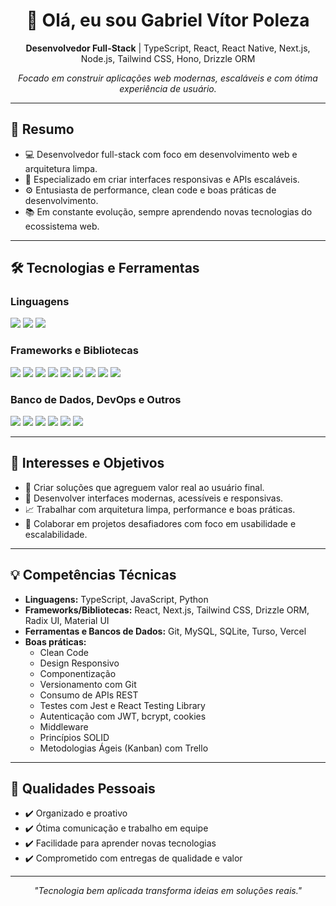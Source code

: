 <h1 align="center">👋 Olá, eu sou Gabriel Vítor Poleza</h1>

<p align="center">
  <b>Desenvolvedor Full-Stack</b> | TypeScript, React, React Native, Next.js, Node.js, Tailwind CSS, Hono, Drizzle ORM
</p>

<p align="center">
  <i>Focado em construir aplicações web modernas, escaláveis e com ótima experiência de usuário.</i>
</p>

---

## 📌 Resumo

- 💻 Desenvolvedor full-stack com foco em desenvolvimento web e arquitetura limpa.
- 🚀 Especializado em criar interfaces responsivas e APIs escaláveis.
- ⚙️ Entusiasta de performance, clean code e boas práticas de desenvolvimento.
- 📚 Em constante evolução, sempre aprendendo novas tecnologias do ecossistema web.

---

## 🛠️ Tecnologias e Ferramentas

### Linguagens

<p>
  <img src="https://img.shields.io/badge/TypeScript-3178C6?style=for-the-badge&logo=typescript&logoColor=white" />
  <img src="https://img.shields.io/badge/JavaScript-F7DF1E?style=for-the-badge&logo=javascript&logoColor=black" />
  <img src="https://img.shields.io/badge/Python-3776AB?style=for-the-badge&logo=python&logoColor=white" />
</p>

### Frameworks e Bibliotecas

<p>
  <img src="https://img.shields.io/badge/React-61DAFB?style=for-the-badge&logo=react&logoColor=black" />
  <img src="https://img.shields.io/badge/Next.js-000000?style=for-the-badge&logo=nextdotjs&logoColor=white" />
  <img src="https://img.shields.io/badge/TailwindCSS-06B6D4?style=for-the-badge&logo=tailwindcss&logoColor=white" />
  <img src="https://img.shields.io/badge/Node.js-339933?style=for-the-badge&logo=nodedotjs&logoColor=white" />
  <img src="https://img.shields.io/badge/Drizzle ORM-4B5563?style=for-the-badge&logo=orm&logoColor=white" />
  <img src="https://img.shields.io/badge/React_Native-20232A?style=for-the-badge&logo=react&logoColor=61DAFB" />
  <img src="https://img.shields.io/badge/Vue.js-42b883?style=for-the-badge&logo=vue.js&logoColor=white" />
  <img src="https://img.shields.io/badge/Radix_UI-000000?style=for-the-badge&logoColor=white" />
  <img src="https://img.shields.io/badge/Material_UI-0081CB?style=for-the-badge&logo=mui&logoColor=white" />
</p>

### Banco de Dados, DevOps e Outros

<p>
  <img src="https://img.shields.io/badge/MySQL-00758F?style=for-the-badge&logo=mysql&logoColor=white" />
  <img src="https://img.shields.io/badge/SQLite-003B57?style=for-the-badge&logo=sqlite&logoColor=white" />
  <img src="https://img.shields.io/badge/Turso-1E40AF?style=for-the-badge&logoColor=white" />
  <img src="https://img.shields.io/badge/Vercel-000000?style=for-the-badge&logo=vercel&logoColor=white" />
  <img src="https://img.shields.io/badge/Docker-2496ED?style=for-the-badge&logo=docker&logoColor=white" />
  <img src="https://img.shields.io/badge/SQLAlchemy-FFCA28?style=for-the-badge&logo=python&logoColor=black" />
</p>

---

## 🎯 Interesses e Objetivos

- 🎯 Criar soluções que agreguem valor real ao usuário final.
- 🎨 Desenvolver interfaces modernas, acessíveis e responsivas.
- 📈 Trabalhar com arquitetura limpa, performance e boas práticas.
- 🤝 Colaborar em projetos desafiadores com foco em usabilidade e escalabilidade.

---

## 💡 Competências Técnicas

- **Linguagens:** TypeScript, JavaScript, Python  
- **Frameworks/Bibliotecas:** React, Next.js, Tailwind CSS, Drizzle ORM, Radix UI, Material UI  
- **Ferramentas e Bancos de Dados:** Git, MySQL, SQLite, Turso, Vercel  
- **Boas práticas:**  
  - Clean Code  
  - Design Responsivo  
  - Componentização  
  - Versionamento com Git  
  - Consumo de APIs REST  
  - Testes com Jest e React Testing Library  
  - Autenticação com JWT, bcrypt, cookies  
  - Middleware  
  - Princípios SOLID  
  - Metodologias Ágeis (Kanban) com Trello  

---

## 🧠 Qualidades Pessoais

- ✔️ Organizado e proativo  
- ✔️ Ótima comunicação e trabalho em equipe  
- ✔️ Facilidade para aprender novas tecnologias  
- ✔️ Comprometido com entregas de qualidade e valor

---

<p align="center">
  <i>"Tecnologia bem aplicada transforma ideias em soluções reais."</i>
</p>
